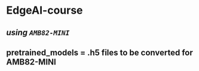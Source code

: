 # EdgeAI-course
## *using `AMB82-MINI`*

## pretrained_models = .h5 files to be converted for AMB82-MINI

